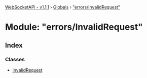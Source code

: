 [WebSocketAPI - v1.1.1](../README.md) › [Globals](../globals.md) › ["errors/InvalidRequest"](_errors_invalidrequest_.md)

# Module: "errors/InvalidRequest"

## Index

### Classes

* [InvalidRequest](../classes/_errors_invalidrequest_.invalidrequest.md)
